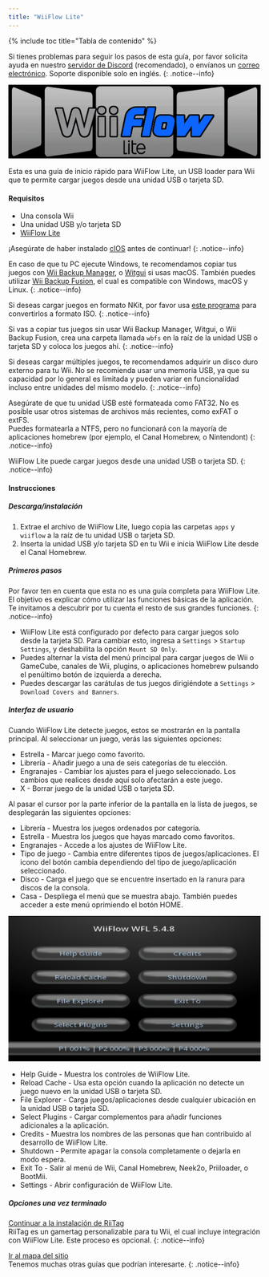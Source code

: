 ```yaml
---
title: "WiiFlow Lite"
---
```


{% include toc title="Tabla de contenido" %}

Si tienes problemas para seguir los pasos de esta guía, por favor solicita ayuda en nuestro [servidor de Discord](https://discord.gg/rc24) (recomendado), o envíanos un [correo electrónico](mailto:support@riiconnect24.net). Soporte disponible solo en inglés.
{: .notice--info}

![Logotipo de WiiFlow Lite](/images/wiiflowlogo.png)

Esta es una guía de inicio rápido para WiiFlow Lite, un USB loader para Wii que te permite cargar juegos desde una unidad USB o tarjeta SD.

#### Requisitos

- Una consola Wii
- Una unidad USB y/o tarjeta SD
- [WiiFlow Lite](https://oscwii.org/library/app/wiiflow)

¡Asegúrate de haber instalado [cIOS](/cios) antes de continuar!
{: .notice--info}

En caso de que tu PC ejecute Windows, te recomendamos copiar tus juegos con [Wii Backup Manager](/wiibackupmanager), o [Witgui](https://desairem.com/wordpress/category/witgui-download/) si usas macOS. También puedes utilizar [Wii Backup Fusion](https://github.com/larsenv/Wii-Backup-Fusion), el cual es compatible con Windows, macOS y Linux.
{: .notice--info}

Si deseas cargar juegos en formato NKit, por favor usa [este programa](https://gbatemp.net/download/nkit.36157/) para convertirlos a formato ISO.
{: .notice--info}

Si vas a copiar tus juegos sin usar Wii Backup Manager, Witgui, o Wii Backup Fusion, crea una carpeta llamada `wbfs` en la raíz de la unidad USB o tarjeta SD y coloca los juegos ahí.
{: .notice--info}

Si deseas cargar múltiples juegos, te recomendamos adquirir un disco duro externo para tu Wii. No se recomienda usar una memoria USB, ya que su capacidad por lo general es limitada y pueden variar en funcionalidad incluso entre unidades del mismo modelo.
{: .notice--info}

Asegúrate de que tu unidad USB esté formateada como FAT32. No es posible usar otros sistemas de archivos más recientes, como exFAT o extFS. <br> Puedes formatearla a NTFS, pero no funcionará con la mayoría de aplicaciones homebrew (por ejemplo, el Canal Homebrew, o Nintendont)
{: .notice--info}

WiiFlow Lite puede cargar juegos desde una unidad USB o tarjeta SD.
{: .notice--info}

#### Instrucciones

##### Descarga/instalación

1. Extrae el archivo de WiiFlow Lite, luego copia las carpetas `apps` y `wiiflow` a la raíz de tu unidad USB o tarjeta SD.
2. Inserta la unidad USB y/o tarjeta SD en tu Wii e inicia WiiFlow Lite desde el Canal Homebrew.

##### Primeros pasos

Por favor ten en cuenta que esta no es una guía completa para WiiFlow Lite. El objetivo es explicar cómo utilizar las funciones básicas de la aplicación. Te invitamos a descubrir por tu cuenta el resto de sus grandes funciones.
{: .notice--info}

- WiiFlow Lite está configurado por defecto para cargar juegos solo desde la tarjeta SD. Para cambiar esto, ingresa a `Settings` > `Startup Settings`, y deshabilita la opción `Mount SD Only`.
- Puedes alternar la vista del menú principal para cargar juegos de Wii o GameCube, canales de Wii, plugins, o aplicaciones homebrew pulsando el penúltimo botón de izquierda a derecha.
- Puedes descargar las carátulas de tus juegos dirigiéndote a `Settings` > `Download Covers and Banners`.

##### Interfaz de usuario

Cuando WiiFlow Lite detecte juegos, estos se mostrarán en la pantalla principal. Al seleccionar un juego, verás las siguientes opciones:

- Estrella - Marcar juego como favorito.
- Librería - Añadir juego a una de seis categorías de tu elección.
- Engranajes - Cambiar los ajustes para el juego seleccionado. Los cambios que realices desde aquí solo afectarán a este juego.
- X - Borrar juego de la unidad USB o tarjeta SD.

Al pasar el cursor por la parte inferior de la pantalla en la lista de juegos, se desplegarán las siguientes opciones:

- Librería - Muestra los juegos ordenados por categoría.
- Estrella - Muestra los juegos que hayas marcado como favoritos.
- Engranajes - Accede a los ajustes de WiiFlow Lite.
- Tipo de juego - Cambia entre diferentes tipos de juegos/aplicaciones. El icono del botón cambia dependiendo del tipo de juego/aplicación seleccionado.
- Disco - Carga el juego que se encuentre insertado en la ranura para discos de la consola.
- Casa - Despliega el menú que se muestra abajo. También puedes acceder a este menú oprimiendo el botón HOME.

![Menú HOME de WiiFlow Lite](images/WFmenu.png)

- Help Guide - Muestra los controles de WiiFlow Lite.
- Reload Cache - Usa esta opción cuando la aplicación no detecte un juego nuevo en la unidad USB o tarjeta SD.
- File Explorer - Carga juegos/aplicaciones desde cualquier ubicación en la unidad USB o tarjeta SD.
- Select Plugins - Cargar complementos para añadir funciones adicionales a la aplicación.
- Credits - Muestra los nombres de las personas que han contribuido al desarrollo de WiiFlow Lite.
- Shutdown - Permite apagar la consola completamente o dejarla en modo espera.
- Exit To - Salir al menú de Wii, Canal Homebrew, Neek2o, Priiloader, o BootMii.
- Settings - Abrir configuración de WiiFlow Lite.

##### Opciones una vez terminado

[Continuar a la instalación de RiiTag](riitag)<br> RiiTag es un gamertag personalizable para tu Wii, el cual incluye integración con WiiFlow Lite. Este proceso es opcional.
{: .notice--info}

[Ir al mapa del sitio](site-navigation)<br> Tenemos muchas otras guías que podrían interesarte.
{: .notice--info}
